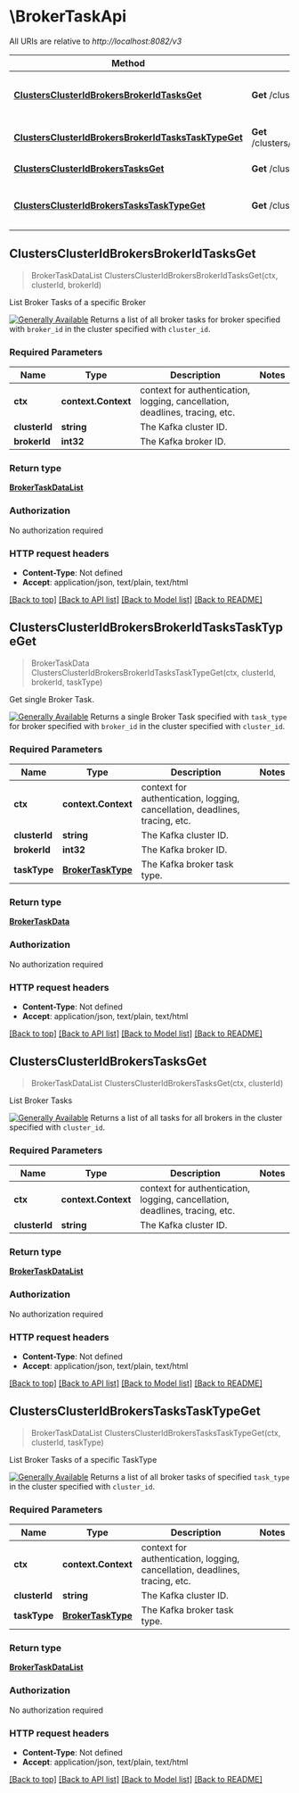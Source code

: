# \BrokerTaskApi

All URIs are relative to *http://localhost:8082/v3*

Method | HTTP request | Description
------------- | ------------- | -------------
[**ClustersClusterIdBrokersBrokerIdTasksGet**](BrokerTaskApi.md#ClustersClusterIdBrokersBrokerIdTasksGet) | **Get** /clusters/{cluster_id}/brokers/{broker_id}/tasks | List Broker Tasks of a specific Broker
[**ClustersClusterIdBrokersBrokerIdTasksTaskTypeGet**](BrokerTaskApi.md#ClustersClusterIdBrokersBrokerIdTasksTaskTypeGet) | **Get** /clusters/{cluster_id}/brokers/{broker_id}/tasks/{task_type} | Get single Broker Task.
[**ClustersClusterIdBrokersTasksGet**](BrokerTaskApi.md#ClustersClusterIdBrokersTasksGet) | **Get** /clusters/{cluster_id}/brokers/-/tasks | List Broker Tasks
[**ClustersClusterIdBrokersTasksTaskTypeGet**](BrokerTaskApi.md#ClustersClusterIdBrokersTasksTaskTypeGet) | **Get** /clusters/{cluster_id}/brokers/-/tasks/{task_type} | List Broker Tasks of a specific TaskType



## ClustersClusterIdBrokersBrokerIdTasksGet

> BrokerTaskDataList ClustersClusterIdBrokersBrokerIdTasksGet(ctx, clusterId, brokerId)

List Broker Tasks of a specific Broker

[![Generally Available](https://img.shields.io/badge/Lifecycle%20Stage-Generally%20Available-%2345c6e8)](#section/Versioning/API-Lifecycle-Policy)  Returns a list of all broker tasks for broker specified with ``broker_id`` in the cluster specified with ``cluster_id``.

### Required Parameters


Name | Type | Description  | Notes
------------- | ------------- | ------------- | -------------
**ctx** | **context.Context** | context for authentication, logging, cancellation, deadlines, tracing, etc.
**clusterId** | **string**| The Kafka cluster ID. | 
**brokerId** | **int32**| The Kafka broker ID. | 

### Return type

[**BrokerTaskDataList**](BrokerTaskDataList.md)

### Authorization

No authorization required

### HTTP request headers

- **Content-Type**: Not defined
- **Accept**: application/json, text/plain, text/html

[[Back to top]](#) [[Back to API list]](../README.md#documentation-for-api-endpoints)
[[Back to Model list]](../README.md#documentation-for-models)
[[Back to README]](../README.md)


## ClustersClusterIdBrokersBrokerIdTasksTaskTypeGet

> BrokerTaskData ClustersClusterIdBrokersBrokerIdTasksTaskTypeGet(ctx, clusterId, brokerId, taskType)

Get single Broker Task.

[![Generally Available](https://img.shields.io/badge/Lifecycle%20Stage-Generally%20Available-%2345c6e8)](#section/Versioning/API-Lifecycle-Policy)  Returns a single Broker Task specified with ``task_type`` for broker specified with ``broker_id`` in the cluster specified with ``cluster_id``.

### Required Parameters


Name | Type | Description  | Notes
------------- | ------------- | ------------- | -------------
**ctx** | **context.Context** | context for authentication, logging, cancellation, deadlines, tracing, etc.
**clusterId** | **string**| The Kafka cluster ID. | 
**brokerId** | **int32**| The Kafka broker ID. | 
**taskType** | [**BrokerTaskType**](.md)| The Kafka broker task type. | 

### Return type

[**BrokerTaskData**](BrokerTaskData.md)

### Authorization

No authorization required

### HTTP request headers

- **Content-Type**: Not defined
- **Accept**: application/json, text/plain, text/html

[[Back to top]](#) [[Back to API list]](../README.md#documentation-for-api-endpoints)
[[Back to Model list]](../README.md#documentation-for-models)
[[Back to README]](../README.md)


## ClustersClusterIdBrokersTasksGet

> BrokerTaskDataList ClustersClusterIdBrokersTasksGet(ctx, clusterId)

List Broker Tasks

[![Generally Available](https://img.shields.io/badge/Lifecycle%20Stage-Generally%20Available-%2345c6e8)](#section/Versioning/API-Lifecycle-Policy)  Returns a list of all tasks for all brokers in the cluster specified with ``cluster_id``.

### Required Parameters


Name | Type | Description  | Notes
------------- | ------------- | ------------- | -------------
**ctx** | **context.Context** | context for authentication, logging, cancellation, deadlines, tracing, etc.
**clusterId** | **string**| The Kafka cluster ID. | 

### Return type

[**BrokerTaskDataList**](BrokerTaskDataList.md)

### Authorization

No authorization required

### HTTP request headers

- **Content-Type**: Not defined
- **Accept**: application/json, text/plain, text/html

[[Back to top]](#) [[Back to API list]](../README.md#documentation-for-api-endpoints)
[[Back to Model list]](../README.md#documentation-for-models)
[[Back to README]](../README.md)


## ClustersClusterIdBrokersTasksTaskTypeGet

> BrokerTaskDataList ClustersClusterIdBrokersTasksTaskTypeGet(ctx, clusterId, taskType)

List Broker Tasks of a specific TaskType

[![Generally Available](https://img.shields.io/badge/Lifecycle%20Stage-Generally%20Available-%2345c6e8)](#section/Versioning/API-Lifecycle-Policy)  Returns a list of all broker tasks of specified ``task_type`` in the cluster specified with ``cluster_id``.

### Required Parameters


Name | Type | Description  | Notes
------------- | ------------- | ------------- | -------------
**ctx** | **context.Context** | context for authentication, logging, cancellation, deadlines, tracing, etc.
**clusterId** | **string**| The Kafka cluster ID. | 
**taskType** | [**BrokerTaskType**](.md)| The Kafka broker task type. | 

### Return type

[**BrokerTaskDataList**](BrokerTaskDataList.md)

### Authorization

No authorization required

### HTTP request headers

- **Content-Type**: Not defined
- **Accept**: application/json, text/plain, text/html

[[Back to top]](#) [[Back to API list]](../README.md#documentation-for-api-endpoints)
[[Back to Model list]](../README.md#documentation-for-models)
[[Back to README]](../README.md)

